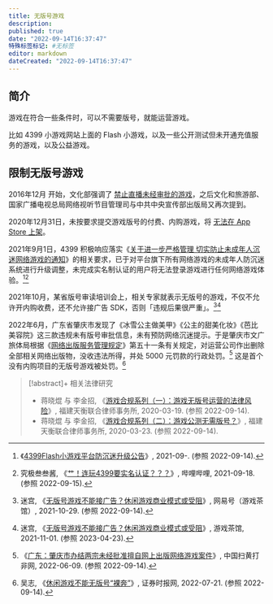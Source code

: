 ```yaml
---
title: 无版号游戏
description:
published: true
date: "2022-09-14T16:37:47"
特殊标签标记: #无标签
editor: markdown
dateCreated: "2022-09-14T16:37:47"
---
```


## 简介

游戏在符合一些条件时，可以不需要版号，就能运营游戏。

比如 4399 小游戏网站上面的 Flash 小游戏，以及一些公开测试但未开通充值服务的游戏，以及公益游戏。

## 限制无版号游戏

2016年12月 开始，文化部强调了 [禁止直播未经审批的游戏](/theme/禁止未经审批的游戏主题.md#禁止直播未经审批的游戏)，之后文化和旅游部、国家广播电视总局网络视听节目管理司与中共中央宣传部出版局又再次提到。

2020年12月31日，未按要求提交游戏版号的付费、内购游戏，将 [无法在 App Store 上架](/company/Apple/App_Store.md#一些事件)。

2021年9月1日，4399 积极响应落实《[关于进一步严格管理 切实防止未成年人沉迷网络游戏的通知](/rule/国家新闻出版署/切实防止未成年人沉迷网络游戏的通知.md)》的相关要求，已于对平台旗下所有网络游戏的未成年人防沉迷系统进行升级调整，未完成实名制认证的用户将无法登录游戏进行任何网络游戏体验。[^4399][^Bwvq4]

[^4399]: 《[4399Flash小游戏平台防沉迷升级公告](https://web.archive.org/web/20220913092006/https://www.4399.com/notice.html)》, 2021-09-. (参照 2022-09-14).

[^Bwvq4]: 究极叁叁酱, 《[艹！连玩4399要实名认证？？？](https://archive.ph/Bwvq4 "https://www.bilibili.com/video/av335609528")》, 哔哩哔哩, 2021-09-18. (参照 2022-09-15).

2021年10月，某省版号审读培训会上，相关专家就表示无版号的游戏，不仅不允许开内购收费，还不允许接广告 SDK，否则「违规后果很严重」。[^688NB][^27596]

[^688NB]: 迷宫, 《[无版号游戏不能接广告？休闲游戏商业模式或受阻](https://web.archive.org/web/20220914084757/https://www.163.com/dy/article/GNGG2GAB052688NB.html)》, 网易号（游戏茶馆）, 2021-10-29. (参照 2022-09-14).

[^27596]: 迷宫, 《[无版号游戏不能接广告？休闲游戏商业模式或受阻](https://web.archive.org/web/20230423061654/http://youxichaguan.com/news/27596.html)》, 游戏茶馆, 2021-11-01. (参照 2023-04-23).

2022年6月，广东省肇庆市发现了《冰雪公主做美甲》《公主的甜美化妆》《芭比美容院》这三款违规未有版号审批信息，未有预防网络沉迷提示。于是肇庆市文广旅体局根据《[网络出版服务管理规定](/rule/多部门/网络出版服务管理规定.md)》第五十一条有关规定，对运营公司作出删除全部相关网络出版物，没收违法所得，并处 5000 元罚款的行政处罚。[^446459] 这是首个没有内购项目的无版号游戏被处罚。[^4751211]

[^446459]: 《[广东：肇庆市办结两宗未经批准擅自网上出版网络游戏案件](https://web.archive.org/web/20220914091108/https://www.shdf.gov.cn/shdf/contents/2850/446459.html)》, 中国扫黄打非网, 2022-06-09. (参照 2022-09-14).

[^4751211]: 吴志, 《[休闲游戏不能无版号“裸奔”](https://web.archive.org/web/20220726200240/http://www.stcn.com/stock/djjd/202207/t20220721_4751211.html)》, 证券时报网, 2022-07-21. (参照 2022-09-14).

> [!abstract]+ 相关法律研究
>
> +   蒋晓焜 与 李金招, 《[游戏合规系列（一）：游戏无版号运营的法律风险](https://web.archive.org/web/20220914083814/http://www.tenetlaw.com/index.php?m=content&c=index&a=show&catid=8&id=1259)》, 福建天衡联合律师事务所, 2020-03-19. (参照 2022-09-14).
> +   蒋晓焜 与 李金招, 《[游戏合规系列（二）：游戏公测无需版号？](https://web.archive.org/web/20220914083819/http://www.tenetlaw.com/index.php?m=content&c=index&a=show&catid=8&id=1261)》, 福建天衡联合律师事务所, 2020-03-23. (参照 2022-09-14).
